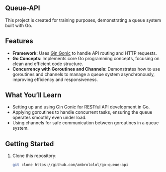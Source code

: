 ## Queue-API
This project is created for training purposes, demonstrating a queue system built with Go.

## Features
- **Framework**: Uses [Gin Gonic](https://github.com/gin-gonic/gin) to handle API routing and HTTP requests.
- **Go Concepts**: Implements core Go programming concepts, focusing on clean and efficient code structure.
- **Concurrency with Goroutines and Channels**: Demonstrates how to use goroutines and channels to manage a queue system asynchronously, improving efficiency and responsiveness.

## What You’ll Learn
- Setting up and using Gin Gonic for RESTful API development in Go.
- Applying goroutines to handle concurrent tasks, ensuring the queue operates smoothly even under load.
- Using channels for safe communication between goroutines in a queue system.

## Getting Started
1. Clone this repository:
   ```bash
   git clone https://github.com/ambrololol/go-queue-api
   ```

